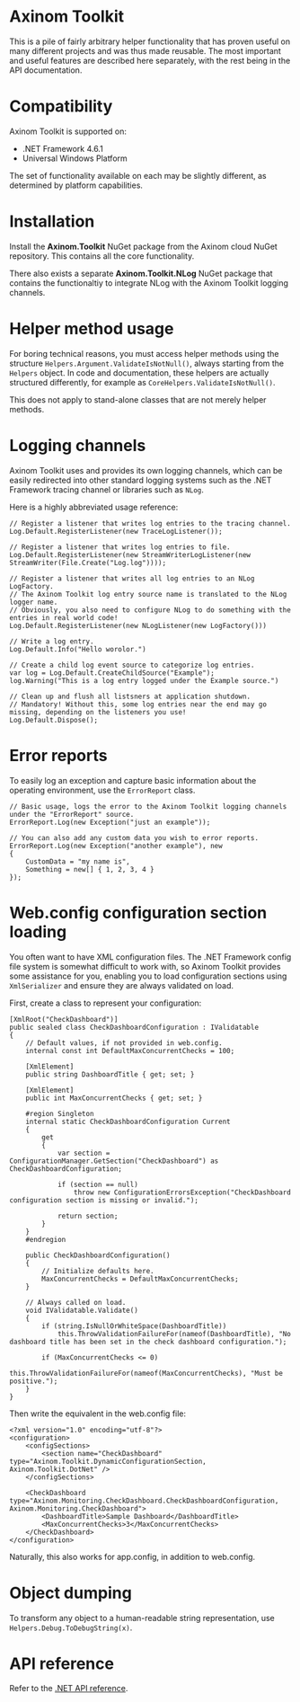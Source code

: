 
# Axinom Toolkit

This is a pile of fairly arbitrary helper functionality that has proven useful on many different projects and was thus made reusable. The most important and useful features are described here separately, with the rest being in the API documentation.

# Compatibility

Axinom Toolkit is supported on:

* .NET Framework 4.6.1
* Universal Windows Platform

The set of functionality available on each may be slightly different, as determined by platform capabilities.

# Installation

Install the **Axinom.Toolkit** NuGet package from the Axinom cloud NuGet repository. This contains all the core functionality.

There also exists a separate **Axinom.Toolkit.NLog** NuGet package that contains the functionaltiy to integrate NLog with the Axinom Toolkit logging channels.

# Helper method usage

For boring technical reasons, you must access helper methods using the structure `Helpers.Argument.ValidateIsNotNull()`, always starting from the `Helpers` object. In code and documentation, these helpers are actually structured differently, for example as `CoreHelpers.ValidateIsNotNull()`.

This does not apply to stand-alone classes that are not merely helper methods.

# Logging channels

Axinom Toolkit uses and provides its own logging channels, which can be easily redirected into other standard logging systems such as the .NET Framework tracing channel or libraries such as `NLog`.

Here is a highly abbreviated usage reference:

    // Register a listener that writes log entries to the tracing channel.
	Log.Default.RegisterListener(new TraceLogListener());

	// Register a listener that writes log entries to file.
	Log.Default.RegisterListener(new StreamWriterLogListener(new StreamWriter(File.Create("Log.log"))));

	// Register a listener that writes all log entries to an NLog LogFactory.
	// The Axinom Toolkit log entry source name is translated to the NLog logger name.
	// Obviously, you also need to configure NLog to do something with the entries in real world code!
	Log.Default.RegisterListener(new NLogListener(new LogFactory()))

	// Write a log entry.
	Log.Default.Info("Hello worolor.")

	// Create a child log event source to categorize log entries.
	var log = Log.Default.CreateChildSource("Example");
	log.Warning("This is a log entry logged under the Example source.")

	// Clean up and flush all listsners at application shutdown.
	// Mandatory! Without this, some log entries near the end may go missing, depending on the listeners you use!
	Log.Default.Dispose();

# Error reports

To easily log an exception and capture basic information about the operating environment, use the `ErrorReport` class.

	// Basic usage, logs the error to the Axinom Toolkit logging channels under the "ErrorReport" source.
	ErrorReport.Log(new Exception("just an example"));

	// You can also add any custom data you wish to error reports.
	ErrorReport.Log(new Exception("another example"), new
	{
		CustomData = "my name is",
		Something = new[] { 1, 2, 3, 4 }
	});

# Web.config configuration section loading

You often want to have XML configuration files. The .NET Framework config file system is somewhat difficult to work with, so Axinom Toolkit provides some assistance for you, enabling you to load configuration sections using `XmlSerializer` and ensure they are always validated on load.

First, create a class to represent your configuration:

	[XmlRoot("CheckDashboard")]
	public sealed class CheckDashboardConfiguration : IValidatable
	{
		// Default values, if not provided in web.config.
		internal const int DefaultMaxConcurrentChecks = 100;

		[XmlElement]
		public string DashboardTitle { get; set; }

		[XmlElement]
		public int MaxConcurrentChecks { get; set; }

		#region Singleton
		internal static CheckDashboardConfiguration Current
		{
			get
			{
				var section = ConfigurationManager.GetSection("CheckDashboard") as CheckDashboardConfiguration;

				if (section == null)
					throw new ConfigurationErrorsException("CheckDashboard configuration section is missing or invalid.");

				return section;
			}
		}
		#endregion

		public CheckDashboardConfiguration()
		{
			// Initialize defaults here.
			MaxConcurrentChecks = DefaultMaxConcurrentChecks;
		}

		// Always called on load.
		void IValidatable.Validate()
		{
			if (string.IsNullOrWhiteSpace(DashboardTitle))
				this.ThrowValidationFailureFor(nameof(DashboardTitle), "No dashboard title has been set in the check dashboard configuration.");

			if (MaxConcurrentChecks <= 0)
				this.ThrowValidationFailureFor(nameof(MaxConcurrentChecks), "Must be positive.");
		}
	}

Then write the equivalent in the web.config file:

	<?xml version="1.0" encoding="utf-8"?>
	<configuration>
		<configSections>
			<section name="CheckDashboard" type="Axinom.Toolkit.DynamicConfigurationSection, Axinom.Toolkit.DotNet" />
		</configSections>

		<CheckDashboard type="Axinom.Monitoring.CheckDashboard.CheckDashboardConfiguration, Axinom.Monitoring.CheckDashboard">
			<DashboardTitle>Sample Dashboard</DashboardTitle>
			<MaxConcurrentChecks>3</MaxConcurrentChecks>
		</CheckDashboard>
	</configuration>

Naturally, this also works for app.config, in addition to web.config.

# Object dumping

To transform any object to a human-readable string representation, use `Helpers.Debug.ToDebugString(x)`.

# API reference

Refer to the [.NET API reference](api/index.md).